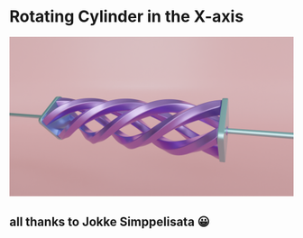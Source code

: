 # Rotating Cylinder in the X-axis

<img src = "https://github.com/Jael-Lois/Rotating-cylinders/blob/main/unlike.png">

## all thanks to Jokke Simppelisata 😀
